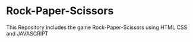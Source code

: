 # Rock-Paper-Scissors
This Repository includes the game Rock-Paper-Scissors using HTML CSS and JAVASCRIPT
